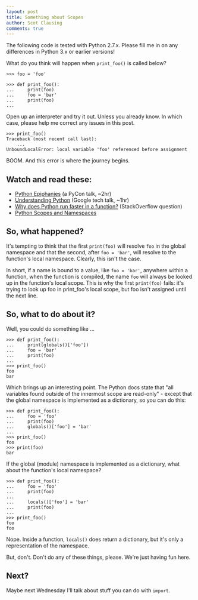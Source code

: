 ```yaml
---
layout: post
title: Something about Scopes
author: Scot Clausing
comments: true
---
```


The following code is tested with Python 2.7.x. Please fill me in on any differences in Python 3.x or earlier versions!

What do you think will happen when `print_foo()` is called below?

    >>> foo = 'foo'

    >>> def print_foo():
    ...     print(foo)
    ...     foo = 'bar'
    ...     print(foo)
    ...

Open up an interpreter and try it out. Unless you already know. In which case, please help me correct any issues in this post.

    >>> print_foo()
    Traceback (most recent call last):
        ...
    UnboundLocalError: local variable 'foo' referenced before assignment

BOOM. And this error is where the journey begins.

Watch and read these:
---------------------

* [Python Epiphanies](http://www.youtube.com/watch?v=Pi9NpxAvYSs) (a PyCon talk, ~2hr)
* [Understanding Python](http://www.youtube.com/watch?v=E_kZDvwofHY) (Google tech talk, ~1hr)
* [Why does Python run faster in a function?](http://stackoverflow.com/questions/11241523/why-does-python-code-run-faster-in-a-function) (StackOverflow question)
* [Python Scopes and Namespaces](http://docs.python.org/2/tutorial/classes.html#python-scopes-and-namespaces)

So, what happened?
------------------

It's tempting to think that the first `print(foo)` will resolve `foo` in the global namespace and that the second, after
`foo = 'bar'`, will resolve to the function's local namespace. Clearly, this isn't the case.

In short, if a name is bound to a value, like `foo = 'bar'`, anywhere within a function, when the function is compiled,
the name `foo` will always be looked up in the function's local scope. This is why the first `print(foo)` fails: it's
trying to look up foo in print_foo's local scope, but foo isn't assigned until the next line.

So, what to do about it?
------------------------

Well, you could do something like ...

    >>> def print_foo():
    ...     print(globals()['foo'])
    ...     foo = 'bar'
    ...     print(foo)
    ...
    >>> print_foo()
    foo
    bar

Which brings up an interesting point. The Python docs state that "all variables found outside of the innermost scope
are read-only" - except that the global namespace is implemented as a dictionary, so you can do this:

    >>> def print_foo():
    ...     foo = 'foo'
    ...     print(foo)
    ...     globals()['foo'] = 'bar'
    ...
    >>> print_foo()
    foo
    >>> print(foo)
    bar

If the global (module) namespace is implemented as a dictionary, what about the function's local namespace?

    >>> def print_foo():
    ...     foo = 'foo'
    ...     print(foo)
    ...
    ...     locals()['foo'] = 'bar'
    ...     print(foo)
    ...
    >>> print_foo()
    foo
    foo

Nope. Inside a function, `locals()` does return a dictionary, but it's only a representation of the namespace.

But, don't. Don't do any of these things, please. We're just having fun here.

Next?
-----

Maybe next Wednesday I'll talk about stuff you can do with `import`.
